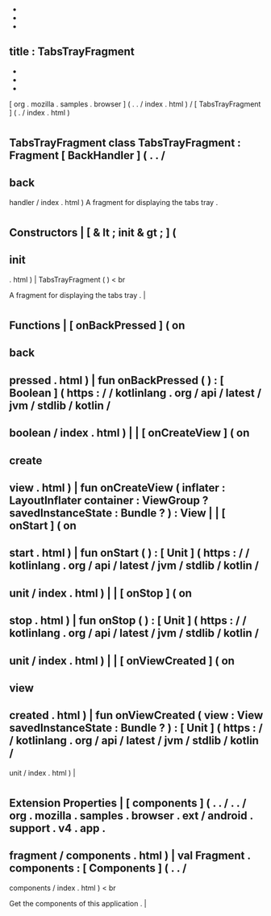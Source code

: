-
-
-
title
:
TabsTrayFragment
-
-
-
-
[
org
.
mozilla
.
samples
.
browser
]
(
.
.
/
index
.
html
)
/
[
TabsTrayFragment
]
(
.
/
index
.
html
)
#
TabsTrayFragment
class
TabsTrayFragment
:
Fragment
[
BackHandler
]
(
.
.
/
-
back
-
handler
/
index
.
html
)
A
fragment
for
displaying
the
tabs
tray
.
#
#
#
Constructors
|
[
&
lt
;
init
&
gt
;
]
(
-
init
-
.
html
)
|
TabsTrayFragment
(
)
<
br
>
A
fragment
for
displaying
the
tabs
tray
.
|
#
#
#
Functions
|
[
onBackPressed
]
(
on
-
back
-
pressed
.
html
)
|
fun
onBackPressed
(
)
:
[
Boolean
]
(
https
:
/
/
kotlinlang
.
org
/
api
/
latest
/
jvm
/
stdlib
/
kotlin
/
-
boolean
/
index
.
html
)
|
|
[
onCreateView
]
(
on
-
create
-
view
.
html
)
|
fun
onCreateView
(
inflater
:
LayoutInflater
container
:
ViewGroup
?
savedInstanceState
:
Bundle
?
)
:
View
|
|
[
onStart
]
(
on
-
start
.
html
)
|
fun
onStart
(
)
:
[
Unit
]
(
https
:
/
/
kotlinlang
.
org
/
api
/
latest
/
jvm
/
stdlib
/
kotlin
/
-
unit
/
index
.
html
)
|
|
[
onStop
]
(
on
-
stop
.
html
)
|
fun
onStop
(
)
:
[
Unit
]
(
https
:
/
/
kotlinlang
.
org
/
api
/
latest
/
jvm
/
stdlib
/
kotlin
/
-
unit
/
index
.
html
)
|
|
[
onViewCreated
]
(
on
-
view
-
created
.
html
)
|
fun
onViewCreated
(
view
:
View
savedInstanceState
:
Bundle
?
)
:
[
Unit
]
(
https
:
/
/
kotlinlang
.
org
/
api
/
latest
/
jvm
/
stdlib
/
kotlin
/
-
unit
/
index
.
html
)
|
#
#
#
Extension
Properties
|
[
components
]
(
.
.
/
.
.
/
org
.
mozilla
.
samples
.
browser
.
ext
/
android
.
support
.
v4
.
app
.
-
fragment
/
components
.
html
)
|
val
Fragment
.
components
:
[
Components
]
(
.
.
/
-
components
/
index
.
html
)
<
br
>
Get
the
components
of
this
application
.
|
